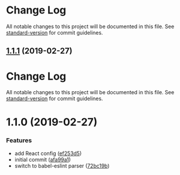 # Change Log

All notable changes to this project will be documented in this file. See [standard-version](https://github.com/conventional-changelog/standard-version) for commit guidelines.

## [1.1.1](https://github.com/urbica/eslint-config-urbica/compare/v1.1.0...v1.1.1) (2019-02-27)



# Change Log

All notable changes to this project will be documented in this file. See [standard-version](https://github.com/conventional-changelog/standard-version) for commit guidelines.

# 1.1.0 (2019-02-27)


### Features

* add React config ([ef253d5](https://github.com/urbica/eslint-config-urbica/commit/ef253d5))
* initial commit ([afa99a1](https://github.com/urbica/eslint-config-urbica/commit/afa99a1))
* switch to babel-eslint parser ([72bc19b](https://github.com/urbica/eslint-config-urbica/commit/72bc19b))
